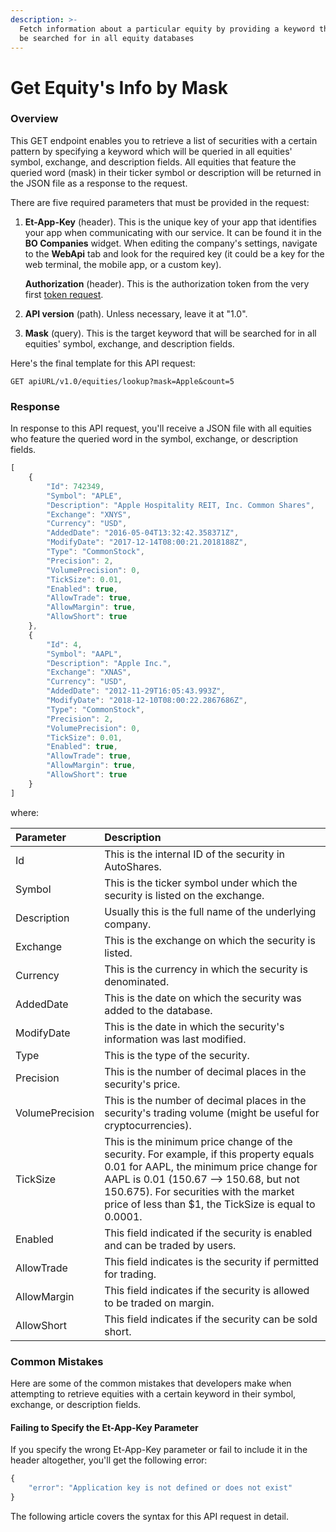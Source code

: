 ```yaml
---
description: >-
  Fetch information about a particular equity by providing a keyword that will
  be searched for in all equity databases
---
```


# Get Equity's Info by Mask

### Overview

This GET endpoint enables you to retrieve a list of securities with a certain pattern by specifying a keyword which will be queried in all equities' symbol, exchange, and description fields. All equities that feature the queried word \(mask\) in their ticker symbol or description will be returned in the JSON file as a response to the request.

There are five required parameters that must be provided in the request:

1. **Et-App-Key** \(header\). This is the unique key of your app that identifies your app when communicating with our service. It can be found it in the **BO Companies** widget. When editing the company's settings, navigate to the **WebApi** tab and look for the required key \(it could be a key for the web terminal, the mobile app, or a custom key\). 

   **Authorization** \(header\). This is the authorization token from the very first [token request](../../authentication/).

2. **API version** \(path\). Unless necessary, leave it at "1.0".
3. **Mask** \(query\). This is the target keyword that will be searched for in all equities' symbol, exchange, and description fields. 

Here's the final template for this API request:

```text
GET apiURL/v1.0/equities/lookup?mask=Apple&count=5
```

### Response

In response to this API request, you'll receive a JSON file with all equities who feature the queried word in the symbol, exchange, or description fields.

```javascript
[
    {
        "Id": 742349,
        "Symbol": "APLE",
        "Description": "Apple Hospitality REIT, Inc. Common Shares",
        "Exchange": "XNYS",
        "Currency": "USD",
        "AddedDate": "2016-05-04T13:32:42.358371Z",
        "ModifyDate": "2017-12-14T08:00:21.2018188Z",
        "Type": "CommonStock",
        "Precision": 2,
        "VolumePrecision": 0,
        "TickSize": 0.01,
        "Enabled": true,
        "AllowTrade": true,
        "AllowMargin": true,
        "AllowShort": true
    },
    {
        "Id": 4,
        "Symbol": "AAPL",
        "Description": "Apple Inc.",
        "Exchange": "XNAS",
        "Currency": "USD",
        "AddedDate": "2012-11-29T16:05:43.993Z",
        "ModifyDate": "2018-12-10T08:00:22.2867686Z",
        "Type": "CommonStock",
        "Precision": 2,
        "VolumePrecision": 0,
        "TickSize": 0.01,
        "Enabled": true,
        "AllowTrade": true,
        "AllowMargin": true,
        "AllowShort": true
    }
]
```

where:

| Parameter | Description |
| :--- | :--- |
| Id | This is the internal ID of the security in AutoShares. |
| Symbol | This is the ticker symbol under which the security is listed on the exchange. |
| Description | Usually this is the full name of the underlying company. |
| Exchange | This is the exchange on which the security is listed. |
| Currency | This is the currency in which the security is denominated. |
| AddedDate | This is the date on which the security was added to the database. |
| ModifyDate | This is the date in which the security's information was last modified. |
| Type | This is the type of the security. |
| Precision | This is the number of decimal places in the security's price. |
| VolumePrecision | This is the number of decimal places in the security's trading volume \(might be useful for cryptocurrencies\). |
| TickSize | This is the minimum price change of the security. For example, if this property equals 0.01 for AAPL, the minimum price change for AAPL is 0.01 \(150.67 —&gt; 150.68, but not 150.675\). For securities with the market price of less than $1, the TickSize is equal to 0.0001. |
| Enabled | This field indicated if the security is enabled and can be traded by users. |
| AllowTrade | This field indicates is the security if permitted for trading. |
| AllowMargin | This field indicates if the security is allowed to be traded on margin. |
| AllowShort | This field indicates if the security can be sold short. |

### Common Mistakes

Here are some of the common mistakes that developers make when attempting to retrieve equities with a certain keyword in their symbol, exchange, or description fields. 

#### Failing to Specify the Et-App-Key Parameter

If you specify the wrong Et-App-Key parameter or fail to include it in the header altogether, you'll get the following error:

```javascript
{
    "error": "Application key is not defined or does not exist"
}
```

The following article covers the syntax for this API request in detail.

